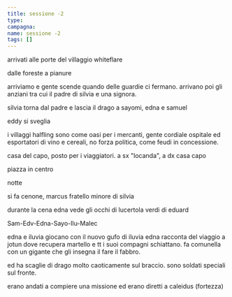```yaml
---
title: sessione -2
type: 
campagna:
name: sessione -2
tags: []
---
```


arrivati alle porte del villaggio whiteflare

dalle foreste a pianure

arriviamo e gente scende quando delle guardie ci fermano. arrivano poi gli anziani tra cui il padre di silvia e una signora.

silvia torna dal padre e lascia il drago a sayomi, edna e samuel

eddy si sveglia

i villaggi halfling sono come oasi per i mercanti, gente cordiale ospitale ed esportatori di vino e cereali, no forza politica, come feudi in concessione.

casa del capo, posto per i viaggiatori. a sx "locanda", a dx casa capo

piazza in centro

notte

si fa cenone, marcus fratello minore di silvia

durante la cena edna vede gli occhi di lucertola verdi di eduard

Sam-Edv-Edna-Sayo-Ilu-Malec

edna e iluvia giocano con il nuovo gufo di iluvia
edna racconta del viaggio a jotun dove recupera martello e tt i suoi compagni schiattano. fa comunella con un gigante che gli insegna il fare il fabbro.

ed ha scaglie di drago molto caoticamente sul braccio. sono soldati speciali sul fronte.

erano andati a compiere una missione ed erano diretti a caleidus (fortezza)

